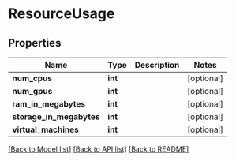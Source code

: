 # ResourceUsage

## Properties
Name | Type | Description | Notes
------------ | ------------- | ------------- | -------------
**num_cpus** | **int** |  | [optional] 
**num_gpus** | **int** |  | [optional] 
**ram_in_megabytes** | **int** |  | [optional] 
**storage_in_megabytes** | **int** |  | [optional] 
**virtual_machines** | **int** |  | [optional] 

[[Back to Model list]](../README.md#documentation-for-models) [[Back to API list]](../README.md#documentation-for-api-endpoints) [[Back to README]](../README.md)



